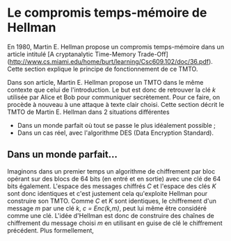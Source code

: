 # Le compromis temps-mémoire de Hellman
En 1980, Martin E. Hellman propose un compromis temps-mémoire dans un article intitulé [A cryptanalytic Time-Memory Trade-Off]
(http://www.cs.miami.edu/home/burt/learning/Csc609.102/doc/36.pdf). Cette section explique le principe de fonctionnement
de ce TMTO.

Dans son article, Martin E. Hellman propose un TMTO dans le même contexte que celui de l'introduction. Le but est donc
de retrouver la clé *k* utilisée par Alice et Bob pour communiquer secrètement. Pour ce faire, on procède à nouveau à une
attaque à texte clair choisi. Cette section décrit le TMTO de Martin E. Hellman dans 2 situations différentes 
- Dans un monde parfait où tout se passe le plus idéalement possible ;
- Dans un cas réel, avec l'algorithme DES (Data Encryption Standard).

## Dans un monde parfait...
Imaginons dans un premier temps un algorithme de chiffrement par bloc opérant sur des blocs de 64 bits (en entré et en sortie)
avec une clé de 64 bits également. L'espace des messages chiffrés *C* et l'espace des clés *K* sont donc identiques et c'est
justement cela qu'exploite Hellman pour construire son TMTO. Comme *C* et *K* sont identiques, le chiffrement d'un message
*m* par une clé *k*, *c = Enc(k,m)*, peut lui même être considéré comme une clé. L'idée d'Hellman est donc de construire
des chaînes de chiffrement du message choisi *m* en utilisant en guise de clé le chiffrement précédent. Plus formellement,
